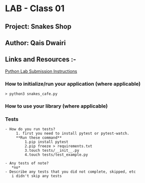 
# LAB - Class 01
## Project: Snakes Shop
## Author: Qais Dwairi
## Links and Resources :-
    
 [Python Lab Submission Instructions](https://codefellows.github.io/code-401-python-guide/reference/submission-instructions/labs/)



### How to initialize/run your application (where applicable)

    > python3 snakes_cafe.py

### How to use your library (where applicable) 
### Tests

    - How do you run tests?
         1. first you need to install pytest or pytest-watch.
         **Run these command**
             1.pip install pytest
             2.pip freeze > requirements.txt
             3.touch tests/__init__.py
             4.touch tests/test_example.py

    - Any tests of note?
       *no*
    - Describe any tests that you did not complete, skipped, etc
       i didn't skip any tests 
